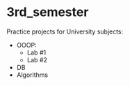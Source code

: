 # 3rd_semester
Practice projects for University subjects:
  * OOOP:
      * Lab #1
      * Lab #2
  * DB
  * Algorithms
  
